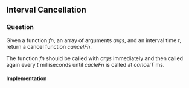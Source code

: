 ## Interval Cancellation

### Question

Given a function *fn*, an array of arguments *args*, and an interval time *t*, return a cancel function *cancelFn*.

The function *fn* should be called with *args* immediately and then called again every *t* milliseconds until *cacleFn* is called at *cancelT* ms.

#### Implementation

